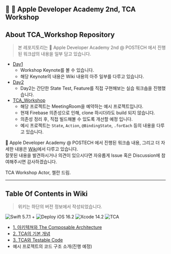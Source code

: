 📍  Apple Developer Academy 2nd, TCA Workshop
---
## About TCA_Workshop Repository
> 본 레포지토리는  Apple Developer Academy 2nd @ POSTECH 에서 진행된 워크샵의 내용을 일부 담고 있습니다.

- [Day1](https://github.com/ValseLee/TCA_Workshop/tree/main/TCAWorkshop/Day1)
  - Workshop Keynote를 볼 수 있습니다.
  - 해당 Keynote의 내용은 Wiki 내용의 아주 일부를 다루고 있습니다.
- [Day2](https://github.com/ValseLee/TCA_Workshop/tree/main/TCAWorkshop/Day2/loginFeature)
  - Day2는 간단한 State Test, Feature를 직접 구현해보는 실습 워크숍을 진행했습니다.
- [TCA_Workshop](https://github.com/ValseLee/TCA_Workshop/tree/main/TCAWorkshop/TCAWorkshop)
  - 해당 프로젝트는 MeetingRoom을 예약하는 예시 프로젝트입니다.
  - 현재 Firebase 의존성으로 인해, clone 하시더라도 build 되지 않습니다.
  - 의존성 정리 후, 직접 빌드해볼 수 있도록 개선할 예정 입니다.
  - 예시 프로젝트는 `State`, `Action`, `@BindingState`, `.forEach` 등의 내용을 다루고 있습니다.

 Apple Developer Academy @ POSTECH 에서 진행된 워크숍 내용, 그리고 더 자세한 내용은 [Wiki](https://github.com/ValseLee/TCA_Workshop/wiki)에서 다루고 있습니다. <br>
잘못된 내용을 발견하시거나 의견이 있으시다면 자유롭게 Issue 혹은 Discussion에 참여해주시면 감사하겠습니다.

TCA Workshop Actor, 첼란 드림.

---

## Table Of Contents in Wiki
> 위키는 하단의 버전 정보에서 작성되었습니다.

![Swift 5.7.1 +](https://img.shields.io/badge/Swift-5.7.1+-orange?logo=swift)
![Deploy iOS 16.2](https://img.shields.io/badge/iOS-16.2-blue)
![Xcode 14.2](https://img.shields.io/badge/Xcode-14.2-blue?logo=xcode)
![TCA](https://img.shields.io/badge/TCA-1.0.0-blue)

- [1. 아키텍쳐와 The Composable Architecture]([https://github.com/ValseLee/TCA_Workshop/wiki/%EC%95%84%ED%82%A4%ED%85%8D%EC%B3%90%EC%99%80-The-Composable-Architecture](https://github.com/ValseLee/TCA_Workshop/wiki/1.-%EC%95%84%ED%82%A4%ED%85%8D%EC%B3%90%EC%99%80-The-Composable-Architecture))
- [2. TCA의 기본 개념](https://github.com/ValseLee/TCA_Workshop/wiki/2.-TCA%EC%9D%98-%EA%B8%B0%EB%B3%B8-%EA%B0%9C%EB%85%90)
- [3. TCA와 Testable Code](https://github.com/ValseLee/TCA_Workshop/wiki/3.-TCA%EC%99%80-Testable-Code)
- 예시 프로젝트의 코드 구조 소개(진행 예정)
